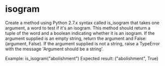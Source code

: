# isogram
Create a method using Python 2.7.x syntax called is_isogram that takes one argument, a word to test if it's an isogram. 
This method should return a tuple of the word and a boolean indicating whether it is an isogram.  If the argument supplied 
is an empty string, return the argument and False: (argument, False). If the argument supplied is not a string, 
raise a TypeError with the message 'Argument should be a string'.  

Example:  is_isogram("abolishment") Expected result:  ("abolishment", True)

